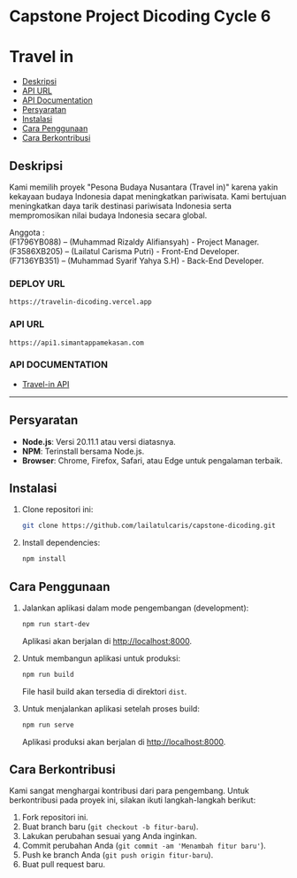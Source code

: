 # Capstone Project Dicoding Cycle 6 
# Travel in

* [Deskripsi](#deskripsi)
* [API URL](#api-url)
* [API Documentation](#api-documentation)
* [Persyaratan](#persyaratan)
* [Instalasi](#instalasi)
* [Cara Penggunaan](#cara-penggunaan)
* [Cara Berkontribusi](#cara-berkontribusi)

## Deskripsi
Kami memilih proyek "Pesona Budaya Nusantara (Travel in)" karena yakin kekayaan budaya Indonesia dapat meningkatkan pariwisata. Kami bertujuan meningkatkan daya tarik destinasi pariwisata Indonesia serta mempromosikan nilai budaya Indonesia secara global.

Anggota : <br>
(F1796YB088) – (Muhammad Rizaldy Alifiansyah) - Project Manager.<br>
(F3586XB205) – (Lailatul Carisma Putri) - Front-End Developer.<br>
(F7136YB351) – (Muhammad Syarif Yahya S.H) - Back-End Developer.<br>

### DEPLOY URL
```
https://travelin-dicoding.vercel.app
```

### API URL
```
https://api1.simantappamekasan.com
```

### API DOCUMENTATION
* [Travel-in API](https://github.com/syarifyahyash/travelin-api/blob/main/README.md)

---

## Persyaratan

- **Node.js**: Versi 20.11.1 atau versi diatasnya.
- **NPM**: Terinstall bersama Node.js.
- **Browser**: Chrome, Firefox, Safari, atau Edge untuk pengalaman terbaik.


## Instalasi

1. Clone repositori ini:
   ```bash
   git clone https://github.com/lailatulcaris/capstone-dicoding.git
   ```
2. Install dependencies:
   ```bash
   npm install
   ```
   
## Cara Penggunaan

1. Jalankan aplikasi dalam mode pengembangan (development):
   ```bash
   npm run start-dev
   ```
   Aplikasi akan berjalan di [http://localhost:8000](http://localhost:8000).

2. Untuk membangun aplikasi untuk produksi:
   ```bash
   npm run build
   ```
   File hasil build akan tersedia di direktori `dist`.

3. Untuk menjalankan aplikasi setelah proses build:
   ```bash
   npm run serve
   ```
   Aplikasi produksi akan berjalan di [http://localhost:8000](http://localhost:8000).

## Cara Berkontribusi

Kami sangat menghargai kontribusi dari para pengembang. Untuk berkontribusi pada proyek ini, silakan ikuti langkah-langkah berikut:

1. Fork repositori ini.
2. Buat branch baru (`git checkout -b fitur-baru`).
3. Lakukan perubahan sesuai yang Anda inginkan.
4. Commit perubahan Anda (`git commit -am 'Menambah fitur baru'`).
5. Push ke branch Anda (`git push origin fitur-baru`).
6. Buat pull request baru.


